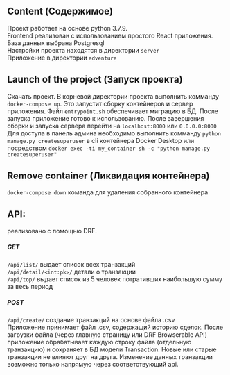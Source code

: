 ## Content (Содержимое)
Проект работает на основе python 3.7.9. <br/>
Frontend реализован с использованием простого React приложения. <br/> 
База данных выбрана Postgresql <br/>
Настройки проекта находятся в директории `server` <br/> 
Приложение в директории `adventure` <br/>

## Launch of the project (Запуск проекта)
Скачать проект. В корневой директории проекта выполнить комманду
`docker-compose up`. Это запустит сборку контейнеров и сервер приложения.
Файл `entrypoint.sh` обеспечивает миграцию в БД. После запуска приложение готово 
к использованию. После завершения сборки и запуска сервера перейти на `localhost:8000` или `0.0.0.0:8000`<br/>
Для доступа в панель админа необходимо выполнить комманду 
`python manage.py createsuperuser` в cli контейнера Docker Desktop или посредством
`docker exec -ti my_container sh -c "python manage.py createsuperuser"`

## Remove container (Ликвидация контейнера)
`docker-compose down` команда для удаления собранного контейнера

## API:
реализовано с помощью DRF. <br/>
##### GET
`/api/list/` выдает список всех транзакций <br/>
`/api/detail/<int:pk>/` детали о транзакции <br/>
`/api/top/` выдает список из 5 человек потративших наибольшую сумму за весь период <br/>

##### POST
`/api/create/` создание транзакций на основе файла .csv <br/>
Приложение принимает файл .csv, содержащий историю сделок.
После загрузки файла (через главную страницу или DRF Browserable API) 
приложение обрабатывает каждую строку файла (отдельную транзакцию) и сохраняет в БД модели Transaction.
Новые или старые транзакции не влияют друг на друга. Изменение данных транзакции возможно только напрямую
через соответствующий api.